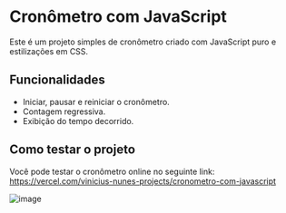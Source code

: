 # Cronômetro com JavaScript

Este é um projeto simples de cronômetro criado com JavaScript puro e estilizações em CSS.

## Funcionalidades

- Iniciar, pausar e reiniciar o cronômetro.
- Contagem regressiva.
- Exibição do tempo decorrido.

## Como testar o projeto

Você pode testar o cronômetro online no seguinte link: https://vercel.com/vinicius-nunes-projects/cronometro-com-javascript

![image](https://github.com/vinix13x/Cronometro-com-Javascript/assets/159972317/0b243acb-c487-4d63-9da2-264e7d8b1fb1)
